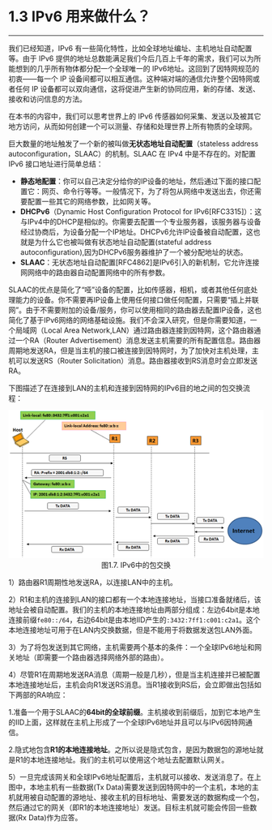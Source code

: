 # 1.3 IPv6 用来做什么？
------

我们已经知道，IPv6 有一些简化特性，比如全球地址编址、主机地址自动配置等。由于 IPv6 提供的地址总数能满足我们今后几百上千年的需求，我们可以为所能想到的几乎所有物体都分配一个全球唯一的 IPv6地址。这回到了因特网规范的初衷——每一个 IP 设备间都可以相互通信。这种端对端的通信允许整个因特网或者任何 IP 设备都可以双向通信，这将促进产生新的协同应用，新的存储、发送、接收和访问信息的方法。

在本书的内容中，我们可以思考世界上的 IPv6 传感器如何采集、发送以及被其它地方访问，从而如何创建一个可以测量、存储和处理世界上所有物质的全球网。

巨大数量的地址触发了一个新的被叫做**无状态地址自动配置**（stateless
address autoconfiguration，SLAAC）的机制。SLAAC 在 IPv4 中是不存在的。对配置 IPv6 接口地址进行简单总结：
* **静态地配置**：你可以自己决定分给你的IP设备的地址，然后通过下面的接口配置它：网页、命令行等等。一般情况下，为了将包从网络中发送出去，你还需要配置一些其它的网络参数，比如网关等。
* **DHCPv6**（Dynamic Host Configuration Protocol for IPv6[RFC3315]）：这与IPv4中的DHCP是相似的。你需要去配置一个专业服务器，该服务器与设备经过协商后，为设备分配一个IP地址。DHCPv6允许IP设备被自动配置，这也就是为什么它也被叫做有状态地址自动配置(stateful address autoconfiguration),因为DHCPv6服务器维护了一个被分配地址的状态。
* **SLAAC**：无状态地址自动配置[RFC4862]是IPv6引入的新机制，它允许连接网网络中的路由器自动配置网络中的所有参数。

SLAAC的优点是简化了“哑”设备的配置，比如传感器，相机，或者其他任何底处理能力的设备。你不需要再IP设备上使用任何接口做任何配置，只需要“插上并联网”。由于不需要附加的设备/服务，你可以使用相同的路由器去配置IP设备，这也简化了基于IPv6网络的网络基础设施。我们不会深入研究，但是你需要知道，一个局域网（Local Area Network,LAN）通过路由器连接到因特网，这个路由器通过一个RA（Router Advertisement）消息发送主机需要的所有配置信息。路由器周期地发送RA，但是当主机的接口被连接到因特网时，为了加快对主机处理，主机可以发送RS（Router Solicitation）消息。路由器接收到RS消息时会立即发送RA。

下图描述了在连接到LAN的主机和连接到因特网的IPv6目的地之间的包交换流程：


<center>
<img src="images/iot_in_five_days/1/image005.png" />
</center>
<center>
图1.7. IPv6中的包交换
</center>

1）路由器R1周期性地发送RA，以连接LAN中的主机。

2）R1和主机的连接到LAN的接口都有一个本地连接地址，当接口准备就绪后，该地址会被自动配置。我们的主机的本地连接地址由两部分组成：左边64bit是本地连接前缀```fe80::/64```，右边64bit是由本地IID产生的```:3432:7ff1:c001:c2a1```。这个本地连接地址可用于在LAN内交换数据，但是不能用于将数据发送包LAN外面。

3）为了将包发送到其它网络，主机需要两个基本的条件：一个全球IPv6地址和网关地址（即需要一个路由器选择网络外部的路由）。

4）尽管R1在周期地发送RA消息（周期一般是几秒），但是当主机连接并已被配置本地连接地址后，主机会向R1发送RS消息。当R1接收到RS后，会立即做出包括如下两部的RA响应：

1.准备一个用于SLAAC的**64bit的全球前缀**。主机接收到前缀后，加到它本地产生的IID上面，这样就在主机上形成了一个全球IPv6地址并且可以与IPv6因特网通信。

2.隐式地包含**R1的本地连接地址**。之所以说是隐式包含，是因为数据包的源地址就是R1的本地连接地址。我们的主机可以使用这个地址去配置默认网关。

5）一旦完成该网关和全球IPv6地址配置后，主机就可以接收、发送消息了。在上图中，本地主机有一些数据(Tx Data)需要发送到因特网中的一个主机，本地的主机就用被自动配置的源地址、接收主机的目标地址、需要发送的数据构成一个包，然后通过它的网关（即R1的本地连接地址）发送。目标主机就可能会传回一些数据(Rx Data)作为应答。
